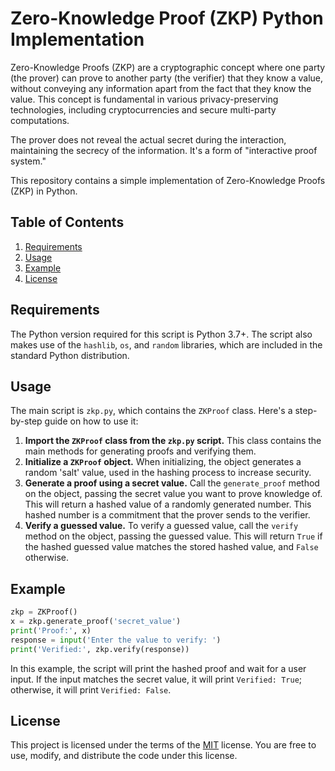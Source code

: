 # Zero-Knowledge Proof (ZKP) Python Implementation

Zero-Knowledge Proofs (ZKP) are a cryptographic concept where one party (the prover) can prove to another party (the verifier) that they know a value, without conveying any information apart from the fact that they know the value. This concept is fundamental in various privacy-preserving technologies, including cryptocurrencies and secure multi-party computations.

The prover does not reveal the actual secret during the interaction, maintaining the secrecy of the information. It's a form of "interactive proof system."

This repository contains a simple implementation of Zero-Knowledge Proofs (ZKP) in Python.

## Table of Contents
1. [Requirements](#requirements)
2. [Usage](#usage)
3. [Example](#example)
4. [License](#license)

## Requirements

The Python version required for this script is Python 3.7+. The script also makes use of the `hashlib`, `os`, and `random` libraries, which are included in the standard Python distribution.

## Usage

The main script is `zkp.py`, which contains the `ZKProof` class. Here's a step-by-step guide on how to use it:

1. **Import the `ZKProof` class from the `zkp.py` script.** This class contains the main methods for generating proofs and verifying them.
2. **Initialize a `ZKProof` object.** When initializing, the object generates a random 'salt' value, used in the hashing process to increase security.
3. **Generate a proof using a secret value.** Call the `generate_proof` method on the object, passing the secret value you want to prove knowledge of. This will return a hashed value of a randomly generated number. This hashed number is a commitment that the prover sends to the verifier.
4. **Verify a guessed value.** To verify a guessed value, call the `verify` method on the object, passing the guessed value. This will return `True` if the hashed guessed value matches the stored hashed value, and `False` otherwise.

## Example

```python
zkp = ZKProof()
x = zkp.generate_proof('secret_value')
print('Proof:', x)
response = input('Enter the value to verify: ')
print('Verified:', zkp.verify(response))
```

In this example, the script will print the hashed proof and wait for a user input. If the input matches the secret value, it will print `Verified: True`; otherwise, it will print `Verified: False`.

## License

This project is licensed under the terms of the [MIT](https://github.com/codeesura/Zero-Knowledge-Proof-Python-Implementation/blob/main/LICENSE) license. You are free to use, modify, and distribute the code under this license.
